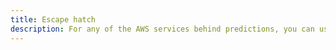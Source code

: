 ```yaml
---
title: Escape hatch
description: For any of the AWS services behind predictions, you can use the SDK object to get access to any methods we are not calling on your behalf by using an escape hatch.
---
```


<inline-fragment platform="ios" src="~/lib/predictions/fragments/ios/escapehatch.md"></inline-fragment> <inline-fragment platform="android" src="~/lib/predictions/fragments/android/escapehatch.md"></inline-fragment>
